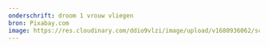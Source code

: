 ```yaml
---
onderschrift: droom 1 vrouw vliegen
bron: Pixabay.com
image: https://res.cloudinary.com/ddio9vlzi/image/upload/v1680936062/sciencegeek/posts/droom-1-vrouw-vliegen.jpg
---
```

